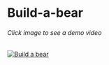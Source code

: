 # Build-a-bear

###### Click image to see a demo video

[![Build a bear](https://github.com/user-attachments/assets/2a28596d-25f1-400d-bbd1-fd08b3f13f1a)](https://youtu.be/Vo_uMDxsWxE)

